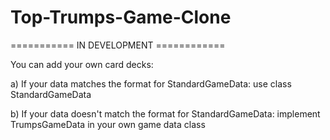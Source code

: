 # Top-Trumps-Game-Clone

=========== IN DEVELOPMENT ============



You can add your own card decks:

a) If your data matches the format for StandardGameData: use class StandardGameData

b) If your data doesn't match the format for StandardGameData: implement TrumpsGameData in your own game data class
